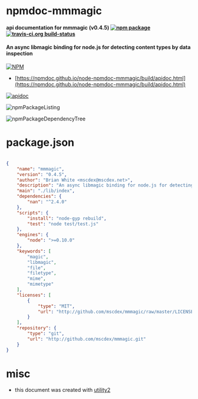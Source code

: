 # npmdoc-mmmagic

#### api documentation for  mmmagic (v0.4.5)  [![npm package](https://img.shields.io/npm/v/npmdoc-mmmagic.svg?style=flat-square)](https://www.npmjs.org/package/npmdoc-mmmagic) [![travis-ci.org build-status](https://api.travis-ci.org/npmdoc/node-npmdoc-mmmagic.svg)](https://travis-ci.org/npmdoc/node-npmdoc-mmmagic)

#### An async libmagic binding for node.js for detecting content types by data inspection

[![NPM](https://nodei.co/npm/mmmagic.png?downloads=true&downloadRank=true&stars=true)](https://www.npmjs.com/package/mmmagic)

- [https://npmdoc.github.io/node-npmdoc-mmmagic/build/apidoc.html](https://npmdoc.github.io/node-npmdoc-mmmagic/build/apidoc.html)

[![apidoc](https://npmdoc.github.io/node-npmdoc-mmmagic/build/screenCapture.buildCi.browser.%252Ftmp%252Fbuild%252Fapidoc.html.png)](https://npmdoc.github.io/node-npmdoc-mmmagic/build/apidoc.html)

![npmPackageListing](https://npmdoc.github.io/node-npmdoc-mmmagic/build/screenCapture.npmPackageListing.svg)

![npmPackageDependencyTree](https://npmdoc.github.io/node-npmdoc-mmmagic/build/screenCapture.npmPackageDependencyTree.svg)



# package.json

```json

{
    "name": "mmmagic",
    "version": "0.4.5",
    "author": "Brian White <mscdex@mscdex.net>",
    "description": "An async libmagic binding for node.js for detecting content types by data inspection",
    "main": "./lib/index",
    "dependencies": {
        "nan": "^2.4.0"
    },
    "scripts": {
        "install": "node-gyp rebuild",
        "test": "node test/test.js"
    },
    "engines": {
        "node": ">=0.10.0"
    },
    "keywords": [
        "magic",
        "libmagic",
        "file",
        "filetype",
        "mime",
        "mimetype"
    ],
    "licenses": [
        {
            "type": "MIT",
            "url": "http://github.com/mscdex/mmmagic/raw/master/LICENSE"
        }
    ],
    "repository": {
        "type": "git",
        "url": "http://github.com/mscdex/mmmagic.git"
    }
}
```



# misc
- this document was created with [utility2](https://github.com/kaizhu256/node-utility2)
